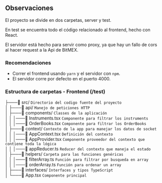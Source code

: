 ## Observaciones

El proyecto se divide en dos carpetas, server y test.

En test se encuentra todo el código relacionado al frontend, hecho con React.

El servidor está hecho para servir como proxy, ya que hay un fallo de cors al hacer request a la Api de BitMEX.

### Recomendaciones

- Correr el frontend usando ```yarn``` y el servidor con ```npm```.
- El servidor corre por defecto en el puerto 4000.

### Estructura de carpetas - Frontend (/test)

├───📁 src/ `Directorio del codigo fuente del proyecto`<br />
│ ├───📁 api/ `Manejo de peticiones HTTP` <br />
│ ├───📁 components/ `Classes de la aplicación` <br />
│ │     │───📄 Instruments.tsx `Componente para filtrar los instruments` <br />
│ │     │───📄 OrderBooks.tsx `Componente para filtrar los OrderBooks` <br />
│ ├───📁 context/ `Contexto de la app para manejar los datos de socket`<br />
│ │     │───📄 AppContext.tsx `Definición del contexto` <br />
│ │     │───📄 AppProvider.tsx `Componente proveedor del contexto que contiene toda la lógica` <br />
│ │     │───📄 appReducer.ts `Reducer del contexto que maneja el estado` <br />
│ ├───📁 helpers/ `Carpeta para las funciones genéricas` <br />
│ │     │───📄 filterArray.ts `Función para filtrar por busqueda en array` <br />
│ │     │───📄 orderArray.ts `Función para ordenar un array` <br />
│ ├───📁 interfaces/ `Interfaces y tipos TypeScript` <br />
│ └───📄 App.tsx `Componente principal`<br />
